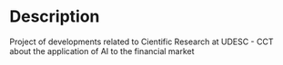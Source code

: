 # Description
Project of developments related to Cientific Research at UDESC - CCT about the application of AI to the financial market
